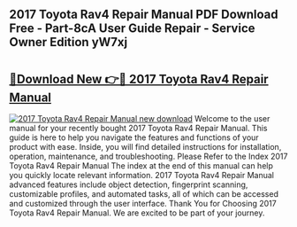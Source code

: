 ## 2017 Toyota Rav4 Repair Manual PDF Download Free - Part-8cA User Guide Repair - Service Owner Edition yW7xj

# <h2><a href="http://bc1512.oget.top/?id=2017+Toyota+Rav4+Repair+Manual">🔗Download New 👉🔴 2017 Toyota Rav4 Repair Manual</a></h2>

[![2017 Toyota Rav4 Repair Manual new download](https://i.imgur.com/5g1atiW.png)](http://bc1512.oget.top/?id=2017+Toyota+Rav4+Repair+Manual)
Welcome to the user manual for your recently bought 2017 Toyota Rav4 Repair Manual. This guide is here to help you navigate the features and functions of your product with ease. Inside, you will find detailed instructions for installation, operation, maintenance, and troubleshooting. Please Refer to the Index 2017 Toyota Rav4 Repair Manual The index at the end of this manual can help you quickly locate relevant information. 2017 Toyota Rav4 Repair Manual advanced features include object detection, fingerprint scanning, customizable profiles, and automated tasks, all of which can be accessed and customized through the user interface. Thank You for Choosing 2017 Toyota Rav4 Repair Manual. We are excited to be part of your journey.
